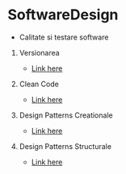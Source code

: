 # SoftwareDesign

- Calitate si testare software

1. Versionarea
    - [Link here](./Recap/Versionare(1).md)

2. Clean Code
    - [Link here](./Recap/CleanCode(2).md)

3. Design Patterns Creationale
    - [Link here](./Recap/CreationalDB(3)/0_IntroducereainDesignPatterns(1).md)

4. Design Patterns Structurale
    - [Link here](./Recap/StructuralDB(4)/0_IntroducereainDesignPatternsStructurale(1).md)
